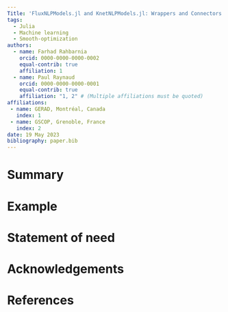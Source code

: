 ```yaml
---
Title: 'FluxNLPModels.jl and KnetNLPModels.jl: Wrappers and Connectors for Deep Learning Models in JSOSolvers.jl'
tags:
  - Julia
  - Machine learning
  - Smooth-optimization
authors:
  - name: Farhad Rahbarnia
    orcid: 0000-0000-0000-0002
    equal-contrib: true
    affiliation: 1
  - name: Paul Raynaud
    orcid: 0000-0000-0000-0001
    equal-contrib: true
    affiliation: "1, 2" # (Multiple affiliations must be quoted)
affiliations:
 - name: GERAD, Montréal, Canada
   index: 1
 - name: GSCOP, Grenoble, France
   index: 2
date: 19 May 2023
bibliography: paper.bib
---
```


# Summary

# Example

# Statement of need

# Acknowledgements

# References